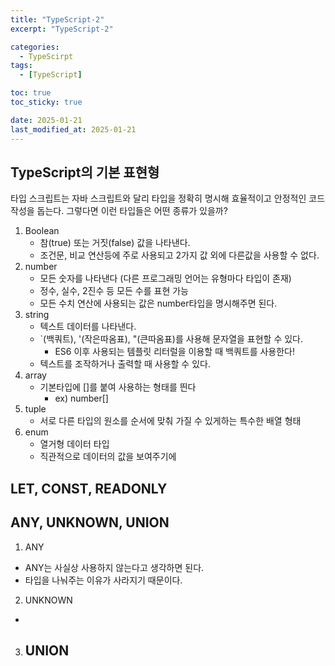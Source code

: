 ```yaml
---
title: "TypeScript-2"
excerpt: "TypeScript-2"

categories:
  - TypeScirpt
tags:
  - [TypeScript]

toc: true
toc_sticky: true

date: 2025-01-21
last_modified_at: 2025-01-21
---
```


## TypeScript의 기본 표현형

타입 스크립트는 자바 스크립트와 달리 타입을 정확히 명시해 효율적이고 안정적인 코드 작성을 돕는다.
그렇다면 이런 타입들은 어떤 종류가 있을까?

1. Boolean
   - 참(true) 또는 거짓(false) 값을 나타낸다.
   - 조건문, 비교 연산등에 주로 사용되고 2가지 값 외에 다른값을 사용할 수 없다.
2. number
   - 모든 숫자를 나타낸다 (다른 프로그래밍 언어는 유형마다 타입이 존재)
   - 정수, 실수, 2진수 등 모든 수를 표현 가능
   - 모든 수치 연산에 사용되는 값은 number타입을 명시해주면 된다.
3. string
   - 텍스트 데이터를 나타낸다.
   - `(백쿼트), '(작은따옴표), "(큰따옴표)를 사용해 문자열을 표현할 수 있다.
     - ES6 이후 사용되는 템플릿 리터럴을 이용할 때 백쿼트를 사용한다!
   - 텍스트를 조작하거나 출력할 때 사용할 수 있다.
4. array
   - 기본타입에 []를 붙여 사용하는 형태를 띈다
     - ex) number[]
5. tuple
   - 서로 다른 타입의 원소를 순서에 맞춰 가질 수 있게하는 특수한 배열 형태
6. enum
   - 열거형 데이터 타입
   - 직관적으로 데이터의 값을 보여주기에

## LET, CONST, READONLY

## ANY, UNKNOWN, UNION

1. ANY

- ANY는 사실상 사용하지 않는다고 생각하면 된다.
- 타입을 나눠주는 이유가 사라지기 때문이다.

2. UNKNOWN

-

3. ## UNION
